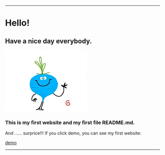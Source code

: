 ***********************************
# Hello!
## Have a nice day everybody.

![gif](Images/200.gif)


### This is my first website and my first file README.md.

And ...... surprice!!! If you click demo, you can see my first website:

[demo](https://marzenasadowskaserafin.github.io/firstWebsite/)


***********************************

